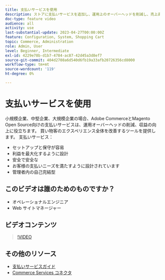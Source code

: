 ```yaml
---
title: 支払いサービスを使用
description: ストアに支払いサービスを追加し、運用上のオーバーヘッドを削減し、売上高を増やし、買い物客全体のエクスペリエンスを向上させる方法を説明します。
doc-type: feature video
audience: all
activity: use
last-substantial-update: 2023-04-27T00:00:00Z
feature: Configuration, System, Shopping Cart
topic: Commerce, Administration
role: Admin, User
level: Beginner, Intermediate
exl-id: 4229e78b-d1b7-4784-ac87-42d45a3d8ef7
source-git-commit: 404d2708a6d540d6fb19a33afb20726356cd8000
workflow-type: tm+mt
source-wordcount: '119'
ht-degree: 0%

---
```


# 支払いサービスを使用

小規模企業、中堅企業、大規模企業の場合、Adobe CommerceとMagento Open Source向けの支払いサービスは、運用オーバーヘッドの削減、収益の向上に役立ちます。 買い物客のエクスペリエンス全体を改善するツールを提供します。 支払いサービス：

- セットアップと保守が容易
- 利益を最大化するように設計
- 安全で安全な
- お客様の支払いニーズを満たすように設計されています
- 管理者内の自己完結型

## このビデオは誰のためのものですか？

- オペレーショナルエンジニア
- Web サイトマネージャー

## ビデオコンテンツ

>[!VIDEO](https://video.tv.adobe.com/v/343990?quality=12&learn=on)

## その他のリソース

- [支払いサービスガイド](https://experienceleague.adobe.com/docs/commerce-merchant-services/payment-services/guide-overview.html)
- [Commerce Services コネクタ](https://experienceleague.adobe.com/docs/commerce-merchant-services/user-guides/integration-services/saas.html)
